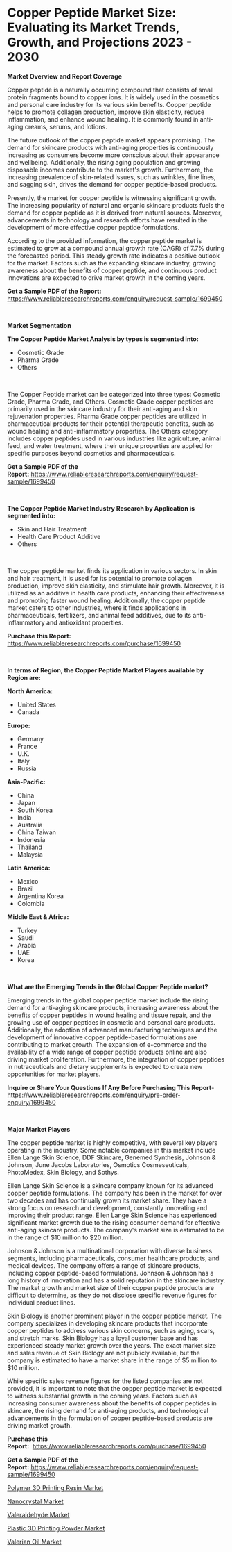 <p><h1>Copper Peptide Market Size: Evaluating its Market Trends, Growth, and Projections 2023 - 2030</h1></p><p><strong>Market Overview and Report Coverage</strong></p>
<p><p>Copper peptide is a naturally occurring compound that consists of small protein fragments bound to copper ions. It is widely used in the cosmetics and personal care industry for its various skin benefits. Copper peptide helps to promote collagen production, improve skin elasticity, reduce inflammation, and enhance wound healing. It is commonly found in anti-aging creams, serums, and lotions.</p><p>The future outlook of the copper peptide market appears promising. The demand for skincare products with anti-aging properties is continuously increasing as consumers become more conscious about their appearance and wellbeing. Additionally, the rising aging population and growing disposable incomes contribute to the market's growth. Furthermore, the increasing prevalence of skin-related issues, such as wrinkles, fine lines, and sagging skin, drives the demand for copper peptide-based products.</p><p>Presently, the market for copper peptide is witnessing significant growth. The increasing popularity of natural and organic skincare products fuels the demand for copper peptide as it is derived from natural sources. Moreover, advancements in technology and research efforts have resulted in the development of more effective copper peptide formulations.</p><p>According to the provided information, the copper peptide market is estimated to grow at a compound annual growth rate (CAGR) of 7.7% during the forecasted period. This steady growth rate indicates a positive outlook for the market. Factors such as the expanding skincare industry, growing awareness about the benefits of copper peptide, and continuous product innovations are expected to drive market growth in the coming years.</p></p>
<p><strong>Get a Sample PDF of the Report:</strong> <a href="https://www.reliableresearchreports.com/enquiry/request-sample/1699450">https://www.reliableresearchreports.com/enquiry/request-sample/1699450</a></p>
<p>&nbsp;</p>
<p><strong>Market Segmentation</strong></p>
<p><strong>The Copper Peptide Market Analysis by types is segmented into:</strong></p>
<p><ul><li>Cosmetic Grade</li><li>Pharma Grade</li><li>Others</li></ul></p>
<p>&nbsp;</p>
<p><p>The Copper Peptide market can be categorized into three types: Cosmetic Grade, Pharma Grade, and Others. Cosmetic Grade copper peptides are primarily used in the skincare industry for their anti-aging and skin rejuvenation properties. Pharma Grade copper peptides are utilized in pharmaceutical products for their potential therapeutic benefits, such as wound healing and anti-inflammatory properties. The Others category includes copper peptides used in various industries like agriculture, animal feed, and water treatment, where their unique properties are applied for specific purposes beyond cosmetics and pharmaceuticals.</p></p>
<p><strong>Get a Sample PDF of the Report:</strong>&nbsp;<a href="https://www.reliableresearchreports.com/enquiry/request-sample/1699450">https://www.reliableresearchreports.com/enquiry/request-sample/1699450</a></p>
<p>&nbsp;</p>
<p><strong>The Copper Peptide Market Industry Research by Application is segmented into:</strong></p>
<p><ul><li>Skin and Hair Treatment</li><li>Health Care Product Additive</li><li>Others</li></ul></p>
<p>&nbsp;</p>
<p><p>The copper peptide market finds its application in various sectors. In skin and hair treatment, it is used for its potential to promote collagen production, improve skin elasticity, and stimulate hair growth. Moreover, it is utilized as an additive in health care products, enhancing their effectiveness and promoting faster wound healing. Additionally, the copper peptide market caters to other industries, where it finds applications in pharmaceuticals, fertilizers, and animal feed additives, due to its anti-inflammatory and antioxidant properties.</p></p>
<p><strong>Purchase this Report:</strong>&nbsp; <a href="https://www.reliableresearchreports.com/purchase/1699450">https://www.reliableresearchreports.com/purchase/1699450</a></p>
<p>&nbsp;</p>
<p><strong>In terms of Region, the Copper Peptide Market Players available by Region are:</strong></p>
<p>
    <p> <strong> North America: </strong>
        <ul>
            <li>United States</li>
            <li>Canada</li>
        </ul>
        </p> 
    <p> <strong> Europe: </strong>
        <ul>
            <li>Germany</li>
            <li>France</li>
            <li>U.K.</li>
            <li>Italy</li>
            <li>Russia</li>
        </ul>
        </p> 
    <p> <strong> Asia-Pacific: </strong>
        <ul>
            <li>China</li>
            <li>Japan</li>
            <li>South Korea</li>
            <li>India</li>
            <li>Australia</li>
            <li>China Taiwan</li>
            <li>Indonesia</li>
            <li>Thailand</li>
            <li>Malaysia</li>
        </ul>
        </p> 
    <p> <strong> Latin America: </strong>
        <ul>
            <li>Mexico</li>
            <li>Brazil</li>
            <li>Argentina Korea</li>
            <li>Colombia</li>
        </ul>
        </p> 
    <p> <strong> Middle East & Africa: </strong>
        <ul>
            <li>Turkey</li>
            <li>Saudi</li>
            <li>Arabia</li>
            <li>UAE</li>
            <li>Korea</li>
        </ul>
    </p>
    </p>
<p>&nbsp;</p>
<p><strong>What are the Emerging Trends in the Global Copper Peptide market?</strong></p>
<p><p>Emerging trends in the global copper peptide market include the rising demand for anti-aging skincare products, increasing awareness about the benefits of copper peptides in wound healing and tissue repair, and the growing use of copper peptides in cosmetic and personal care products. Additionally, the adoption of advanced manufacturing techniques and the development of innovative copper peptide-based formulations are contributing to market growth. The expansion of e-commerce and the availability of a wide range of copper peptide products online are also driving market proliferation. Furthermore, the integration of copper peptides in nutraceuticals and dietary supplements is expected to create new opportunities for market players.</p></p>
<p><strong>Inquire or Share Your Questions If Any Before Purchasing This Report</strong>- <a href="https://www.reliableresearchreports.com/enquiry/pre-order-enquiry/1699450">https://www.reliableresearchreports.com/enquiry/pre-order-enquiry/1699450</a></p>
<p>&nbsp;</p>
<p><strong>Major Market Players</strong></p>
<p><p>The copper peptide market is highly competitive, with several key players operating in the industry. Some notable companies in this market include Ellen Lange Skin Science, DDF Skincare, Genemed Synthesis, Johnson & Johnson, June Jacobs Laboratories, Osmotics Cosmeseuticals, PhotoMedex, Skin Biology, and Sothys. </p><p>Ellen Lange Skin Science is a skincare company known for its advanced copper peptide formulations. The company has been in the market for over two decades and has continually grown its market share. They have a strong focus on research and development, constantly innovating and improving their product range. Ellen Lange Skin Science has experienced significant market growth due to the rising consumer demand for effective anti-aging skincare products. The company's market size is estimated to be in the range of $10 million to $20 million.</p><p>Johnson & Johnson is a multinational corporation with diverse business segments, including pharmaceuticals, consumer healthcare products, and medical devices. The company offers a range of skincare products, including copper peptide-based formulations. Johnson & Johnson has a long history of innovation and has a solid reputation in the skincare industry. The market growth and market size of their copper peptide products are difficult to determine, as they do not disclose specific revenue figures for individual product lines.</p><p>Skin Biology is another prominent player in the copper peptide market. The company specializes in developing skincare products that incorporate copper peptides to address various skin concerns, such as aging, scars, and stretch marks. Skin Biology has a loyal customer base and has experienced steady market growth over the years. The exact market size and sales revenue of Skin Biology are not publicly available, but the company is estimated to have a market share in the range of $5 million to $10 million.</p><p>While specific sales revenue figures for the listed companies are not provided, it is important to note that the copper peptide market is expected to witness substantial growth in the coming years. Factors such as increasing consumer awareness about the benefits of copper peptides in skincare, the rising demand for anti-aging products, and technological advancements in the formulation of copper peptide-based products are driving market growth.</p></p>
<p><strong>Purchase this Report:</strong>&nbsp;&nbsp;<a href="https://www.reliableresearchreports.com/purchase/1699450">https://www.reliableresearchreports.com/purchase/1699450</a></p>
<p></p>
<p><strong>Get a Sample PDF of the Report:</strong>&nbsp;<a href="https://www.reliableresearchreports.com/enquiry/request-sample/1699450">https://www.reliableresearchreports.com/enquiry/request-sample/1699450</a></p>
<p><p><a href="https://medium.com/@yvettelesch/polymer-3d-printing-resin-market-share-evolution-and-market-growth-trends-2023-2030-cfa34421ad51">Polymer 3D Printing Resin Market</a></p><p><a href="https://www.linkedin.com/pulse/nanocrystal-market-share-amp-new-trends-analysis-report-rczve/">Nanocrystal Market</a></p><p><a href="https://www.linkedin.com/pulse/valeraldehyde-market-research-report-unlocks-analysis-financial-pdcge/">Valeraldehyde Market</a></p><p><a href="https://medium.com/@luispacocha/plastic-3d-printing-powder-market-outlook-industry-overview-and-forecast-2023-to-2030-280157a64552">Plastic 3D Printing Powder Market</a></p><p><a href="https://www.linkedin.com/pulse/valerian-oil-market-size-share-global-analysis-report-2023-oxute/">Valerian Oil Market</a></p></p>